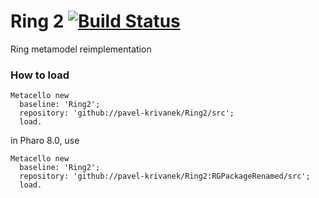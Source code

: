 # Ring 2 [![Build Status](https://travis-ci.org/pavel-krivanek/Ring2.svg?branch=master)](https://travis-ci.org/pavel-krivanek/Ring2)
Ring metamodel reimplementation

### How to load

```smalltalk
Metacello new
  baseline: 'Ring2';
  repository: 'github://pavel-krivanek/Ring2/src';
  load.
```

in Pharo 8.0, use

```smalltalk
Metacello new
  baseline: 'Ring2';
  repository: 'github://pavel-krivanek/Ring2:RGPackageRenamed/src';
  load.
```
